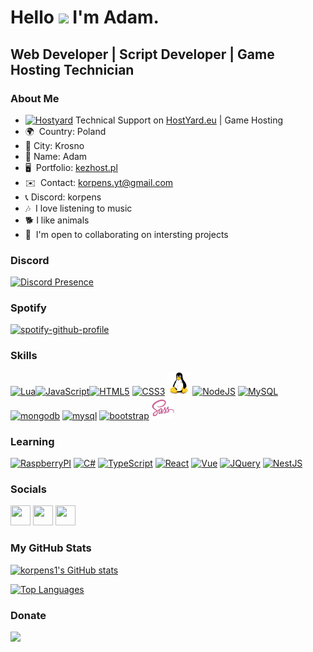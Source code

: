 Hello ![](https://user-images.githubusercontent.com/18350557/176309783-0785949b-9127-417c-8b55-ab5a4333674e.gif) I'm Adam.
====================================================================================================================================

Web Developer | Script Developer | Game Hosting Technician
------------------------------------------------------------------

### About Me

* <a href="https://hostyard.eu/" target="_blank" rel="noreferrer"><img src="https://hostyard.eu/templates/hostx/images/hostyard_reklama2.png" width="20" height="20" alt="Hostyard" /></a> Technical Support on [HostYard.eu](https://hostyard.eu/) | Game Hosting
* 🌍  Country: Poland
* 🌇  City: Krosno
* 🎑  Name: Adam
* 🖥️  Portfolio: [kezhost.pl](https://kezhost.pl)
* ✉️  Contact: [korpens.yt@gmail.com](mailto:korpens.yt@gmail.com)
* 📞  Discord: korpens
* 🎶  I love listening to music
* 🐕  I like animals
* 🤝  I'm open to collaborating on intersting projects

### Discord
<p align="left"></p>
<!-- [Discord Profile](https://discord-readme-badge.vercel.app/api?id=<979989714272681984>) -->

[![Discord Presence](https://lanyard.cnrad.dev/api/886354630731255848)](https://discord.com/users/886354630731255848)

### Spotify

[![spotify-github-profile](https://spotify-github-profile.kittinanx.com/api/view?uid=38tt3uujz479xbe6c29hogs84&cover_image=true&theme=default&show_offline=false&background_color=121212&interchange=true)](https://spotify-github-profile.kittinanx.com/api/view?uid=38tt3uujz479xbe6c29hogs84&redirect=true)

### Skills


<p align="left">
<a href="https://www.lua.org/docs.html" target="_blank" rel="noreferrer"><img src="https://upload.wikimedia.org/wikipedia/commons/thumb/c/cf/Lua-Logo.svg/1200px-Lua-Logo.svg.png" width="36" height="36" alt="Lua" /></a><a href="https://developer.mozilla.org/en-US/docs/Web/JavaScript" target="_blank" rel="noreferrer"><img src="https://raw.githubusercontent.com/danielcranney/readme-generator/main/public/icons/skills/javascript-colored.svg" width="36" height="36" alt="JavaScript" /></a><a href="https://developer.mozilla.org/en-US/docs/Glossary/HTML5" target="_blank" rel="noreferrer"><img src="https://raw.githubusercontent.com/danielcranney/readme-generator/main/public/icons/skills/html5-colored.svg" width="36" height="36" alt="HTML5" /></a>
<a href="https://www.w3schools.com/css/" target="_blank" rel="noreferrer"><img src="https://cdn4.iconfinder.com/data/icons/social-media-logos-6/512/121-css3-512.png" alt="CSS3" width="36" height="36"/></a>
  <a href="https://www.linux.org/" target="_blank" rel="noreferrer"><img src="https://raw.githubusercontent.com/devicons/devicon/master/icons/linux/linux-original.svg" alt="linux" width="36" height="36"/></a>
<a href="https://nodejs.org/en/" target="_blank" rel="noreferrer"><img src="https://raw.githubusercontent.com/danielcranney/readme-generator/main/public/icons/skills/nodejs-colored.svg" width="36" height="36" alt="NodeJS" /></a>
<a href="https://www.mysql.com/" target="_blank" rel="noreferrer"><img src="https://raw.githubusercontent.com/danielcranney/readme-generator/main/public/icons/skills/mysql-colored.svg" width="36" height="36" alt="MySQL" /></a>
<a href="https://www.mongodb.com/" target="_blank" rel="noreferrer"><img src="https://www.svgrepo.com/show/331488/mongodb.svg" width="36" height="36" alt="mongodb" /></a>
<a href="https://www.mysql.com/" target="_blank" rel="noreferrer"><img src="https://cdn.discordapp.com/attachments/1091677466881425418/1175469748373430302/pngimg.com_-_mysql_PNG22.png" alt="mysql" width="36" height="36"/></a>
<a href="https://getbootstrap.com" target="_blank" rel="noreferrer"><img src="https://brandlogos.net/wp-content/uploads/2021/09/bootstrap-logo.png" alt="bootstrap" width="36" height="36"/></a>
<a href="https://sass-lang.com" target="_blank" rel="noreferrer"><img src="https://raw.githubusercontent.com/devicons/devicon/master/icons/sass/sass-original.svg" alt="sass" width="36" height="36"/></a>
  
</p>


### Learning
<p align="left">
  <a href="https://www.raspberrypi.com/" target="_blank" rel="noreferrer"><img src="https://www.raspberrypi.com/app/uploads/2022/02/COLOUR-Raspberry-Pi-Symbol-Registered.png" width="36" height="36"  alt="RaspberryPI" /></a>
  <a href="https://docs.microsoft.com/en-us/dotnet/csharp/" target="_blank" rel="noreferrer"><img src="https://raw.githubusercontent.com/danielcranney/readme-generator/main/public/icons/skills/csharp-colored.svg" width="36" height="36" alt="C#" /></a>
  <a href="https://www.typescriptlang.org/" target="_blank" rel="noreferrer"><img src="https://raw.githubusercontent.com/danielcranney/readme-generator/main/public/icons/skills/typescript-colored.svg" width="36" height="36" alt="TypeScript" /></a>
  <a href="https://reactjs.org/" target="_blank" rel="noreferrer"><img src="https://raw.githubusercontent.com/danielcranney/readme-generator/main/public/icons/skills/react-colored.svg" width="36" height="36" alt="React" /></a>
<a href="https://vuejs.org/" target="_blank" rel="noreferrer"><img src="https://raw.githubusercontent.com/danielcranney/readme-generator/main/public/icons/skills/vuejs-colored.svg" width="36" height="36" alt="Vue" /></a>
<a href="https://jquery.com/" target="_blank" rel="noreferrer"><img src="https://raw.githubusercontent.com/danielcranney/readme-generator/main/public/icons/skills/jquery-colored.svg" width="36" height="36"  alt="JQuery" /></a>
  <a href="https://docs.nestjs.com/" target="_blank" rel="noreferrer"><img src="https://raw.githubusercontent.com/danielcranney/readme-generator/main/public/icons/skills/nestjs-colored.svg" width="36" height="36" alt="NestJS" /></a>
</p>



### Socials


<a href="https://www.github.com/korpens1" target="_blank" rel="noreferrer"><img src="https://raw.githubusercontent.com/danielcranney/readme-generator/main/public/icons/socials/github.svg" width="32" height="32" /></a> <a href="https://www.youtube.com/channel/UCLvxS06h9HKl475rvZ5xq5g" target="_blank" rel="noreferrer"><img src="https://static.vecteezy.com/system/resources/thumbnails/017/396/826/small_2x/youtube-studio-icons-free-png.png" width="32" height="32" /></a> <a href="https://www.twitch.tv/korpens1" target="_blank" rel="noreferrer"><img src="https://freelogopng.com/images/all_img/1656152094twitch-icon-png.png" width="32" height="32" /></a>



### My GitHub Stats

<a href="http://www.github.com/korpens1"><img src="https://github-readme-stats.vercel.app/api?username=korpens1&show_icons=true&hide=&count_private=true&title_color=ffa000&text_color=ffffff&icon_color=0891b2&bg_color=1c1c1c&hide_border=true&show_icons=true" alt="korpens1's GitHub stats" /></a>


<a href="https://github.com/korpens1" align="left"><img src="https://github-readme-stats.vercel.app/api/top-langs/?username=korpens1&langs_count=10&title_color=ffa000&text_color=ffffff&icon_color=0891b2&bg_color=1c1c1c&hide_border=true&locale=en&custom_title=Top%20%Languages" alt="Top Languages" /></a>



### Donate


<a href="https://www.buymeacoffee.com/korpens"><img src="https://cdn.buymeacoffee.com/buttons/v2/default-yellow.png" width="200" /></a>

<!--
**korpens1/korpens1** is a ✨ _special_ ✨ repository because its `README.md` (this file) appears on your GitHub profile.

Here are some ideas to get you started:

- 🔭 I’m currently working on ...
- 🌱 I’m currently learning ...
- 👯 I’m looking to collaborate on ...
- 🤔 I’m looking for help with ...
- 💬 Ask me about ...
- 📫 How to reach me: ...
- 😄 Pronouns: ...
- ⚡ Fun fact: ...
-->
